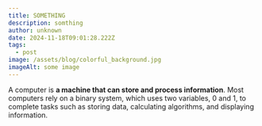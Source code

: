 ```yaml
---
title: SOMETHING
description: somthing
author: unknown
date: 2024-11-18T09:01:28.222Z
tags:
  - post
image: /assets/blog/colorful_background.jpg
imageAlt: some image
---
```

A computer is **a machine that can store and process information**. Most computers rely on a binary system, which uses two variables, 0 and 1, to complete tasks such as storing data, calculating algorithms, and displaying information.